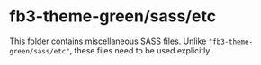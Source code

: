 # fb3-theme-green/sass/etc

This folder contains miscellaneous SASS files. Unlike `"fb3-theme-green/sass/etc"`, these files
need to be used explicitly.
